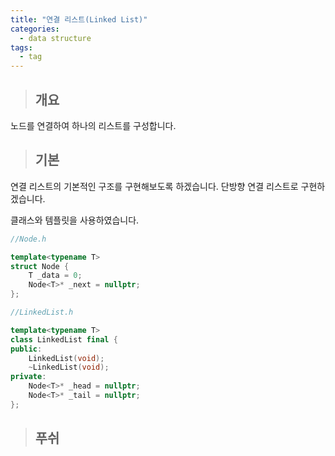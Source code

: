 ```yaml
---
title: "연결 리스트(Linked List)"
categories:
  - data structure
tags:
  - tag
---
```

> ## 개요

노드를 연결하여 하나의 리스트를 구성합니다.

> ## 기본

연결 리스트의 기본적인 구조를 구현해보도록 하겠습니다.
단방향 연결 리스트로 구현하겠습니다.

클래스와 템플릿을 사용하였습니다.
```cpp
//Node.h

template<typename T>
struct Node {
	T _data = 0;
	Node<T>* _next = nullptr;
};
```
```cpp
//LinkedList.h

template<typename T>
class LinkedList final {
public:
	LinkedList(void);
	~LinkedList(void);
private:
	Node<T>* _head = nullptr;
	Node<T>* _tail = nullptr;
};
```

> ## 푸쉬
